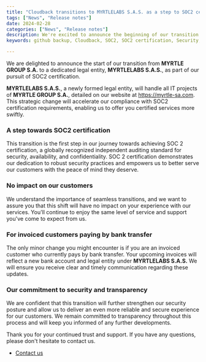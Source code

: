 ```yaml
---
title: "Cloudback transitions to MYRTLELABS S.A.S. as a step to SOC2 certification"
tags: ["News", "Release notes"]
date: 2024-02-28
categories: ["News", "Release notes"]
description: We're excited to announce the beginning of our transition from MYRTLE GROUP S.A. to a dedicated legal entity, MYRTLELABS S.A.S. as a step towards achieving SOC2 certification.
keywords: github backup, Cloudback, SOC2, SOC2 certification, Security, Transition, MYRTLELABS

---
```


We are delighted to announce the start of our transition from **MYRTLE GROUP S.A.** to a dedicated legal entity, **MYRTLELABS S.A.S.**, as part of our pursuit of SOC2 certification.

**MYRTLELABS S.A.S.**, a newly formed legal entity, will handle all IT projects of **MYRTLE GROUP S.A.**, detailed on our website at https://myrtle-sa.com. This strategic change will accelerate our compliance with SOC2 certification requirements, enabling us to offer you certified services more swiftly.

### A step towards SOC2 certification

This transition is the first step in our journey towards achieving SOC 2 certification, a globally recognized independent auditing standard for security, availability, and confidentiality. SOC 2 certification demonstrates our dedication to robust security practices and empowers us to better serve our customers with the peace of mind they deserve.

### No impact on our customers

We understand the importance of seamless transitions, and we want to assure you that this shift will have no impact on your experience with our services. You'll continue to enjoy the same level of service and support you've come to expect from us.

### For invoiced customers paying by bank transfer

The only minor change you might encounter is if you are an invoiced customer who currently pays by bank transfer. Your upcoming invoices will reflect a new bank account and legal entity under **MYRTLELABS S.A.S.** We will ensure you receive clear and timely communication regarding these updates.

### Our commitment to security and transparency

We are confident that this transition will further strengthen our security posture and allow us to deliver an even more reliable and secure experience for our customers. We remain committed to transparency throughout this process and will keep you informed of any further developments.

Thank you for your continued trust and support. If you have any questions, please don't hesitate to contact us.

 - [Contact us](https://docs.cloudback.it/contact-us/)